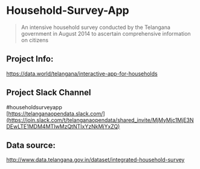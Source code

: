 # Household-Survey-App
> An intensive household survey conducted by the Telangana government in August 2014 to ascertain comprehensive information on citizens

## Project Info:   
https://data.world/telangana/interactive-app-for-households
## Project Slack Channel
#householdsurveyapp  
[https://telanganaopendata.slack.com/](https://join.slack.com/t/telanganaopendata/shared_invite/MjMyMjc1MjE3NDEwLTE1MDM4MTIwMzQtNTIxYzNkMjYxZQ) 
## Data source:   
http://www.data.telangana.gov.in/dataset/integrated-household-survey

